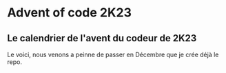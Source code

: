 # Advent of code 2K23
## Le calendrier de l'avent du codeur de 2K23

Le voici, nous venons a peinne de passer en Décembre que je crée déjà le repo.
